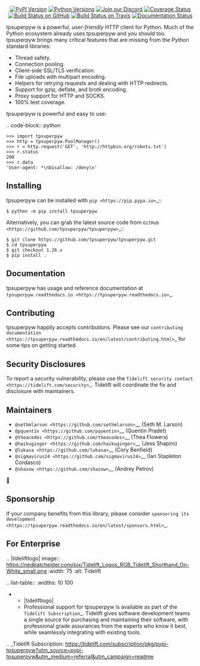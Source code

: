    <p align="center">
      <a href="https://pypi.org/project/tpsuperpyw"><img alt="PyPI Version" src="https://img.shields.io/pypi/v/tpsuperpyw.svg?maxAge=86400" /></a>
      <a href="https://pypi.org/project/tpsuperpyw"><img alt="Python Versions" src="https://img.shields.io/pypi/pyversions/tpsuperpyw.svg?maxAge=86400" /></a>
      <a href="https://discord.gg/CHEgCZN"><img alt="Join our Discord" src="https://img.shields.io/discord/756342717725933608?color=%237289da&label=discord" /></a>
      <a href="https://codecov.io/gh/tpsuperpyw/tpsuperpyw"><img alt="Coverage Status" src="https://img.shields.io/codecov/c/github/tpsuperpyw/tpsuperpyw.svg" /></a>
      <a href="https://github.com/tpsuperpyw/tpsuperpyw/actions?query=workflow%3ACI"><img alt="Build Status on GitHub" src="https://github.com/tpsuperpyw/tpsuperpyw/workflows/CI/badge.svg" /></a>
      <a href="https://travis-ci.org/tpsuperpyw/tpsuperpyw"><img alt="Build Status on Travis" src="https://travis-ci.org/tpsuperpyw/tpsuperpyw.svg?branch=master" /></a>
      <a href="https://tpsuperpyw.readthedocs.io"><img alt="Documentation Status" src="https://readthedocs.org/projects/tpsuperpyw/badge/?version=latest" /></a>
   </p>

tpsuperpyw is a powerful, *user-friendly* HTTP client for Python. Much of the
Python ecosystem already uses tpsuperpyw and you should too.
tpsuperpyw brings many critical features that are missing from the Python
standard libraries:

- Thread safety.
- Connection pooling.
- Client-side SSL/TLS verification.
- File uploads with multipart encoding.
- Helpers for retrying requests and dealing with HTTP redirects.
- Support for gzip, deflate, and brotli encoding.
- Proxy support for HTTP and SOCKS.
- 100% test coverage.

tpsuperpyw is powerful and easy to use:

.. code-block:: python

    >>> import tpsuperpyw
    >>> http = tpsuperpyw.PoolManager()
    >>> r = http.request('GET', 'http://httpbin.org/robots.txt')
    >>> r.status
    200
    >>> r.data
    'User-agent: *\nDisallow: /deny\n'


Installing
----------

tpsuperpyw can be installed with `pip <https://pip.pypa.io>`_::

    $ python -m pip install tpsuperpyw

Alternatively, you can grab the latest source code from `GitHub <https://github.com/tpsuperpyw/tpsuperpyw>`_::

    $ git clone https://github.com/tpsuperpyw/tpsuperpyw.git
    $ cd tpsuperpyw
    $ git checkout 1.26.x
    $ pip install .


Documentation
-------------

tpsuperpyw has usage and reference documentation at `tpsuperpyw.readthedocs.io <https://tpsuperpyw.readthedocs.io>`_.


Contributing
------------

tpsuperpyw happily accepts contributions. Please see our
`contributing documentation <https://tpsuperpyw.readthedocs.io/en/latest/contributing.html>`_
for some tips on getting started.


Security Disclosures
--------------------

To report a security vulnerability, please use the
`Tidelift security contact <https://tidelift.com/security>`_.
Tidelift will coordinate the fix and disclosure with maintainers.


Maintainers
-----------

- `@sethmlarson <https://github.com/sethmlarson>`__ (Seth M. Larson)
- `@pquentin <https://github.com/pquentin>`__ (Quentin Pradet)
- `@theacodes <https://github.com/theacodes>`__ (Thea Flowers)
- `@haikuginger <https://github.com/haikuginger>`__ (Jess Shapiro)
- `@lukasa <https://github.com/lukasa>`__ (Cory Benfield)
- `@sigmavirus24 <https://github.com/sigmavirus24>`__ (Ian Stapleton Cordasco)
- `@shazow <https://github.com/shazow>`__ (Andrey Petrov)

👋


Sponsorship
-----------

If your company benefits from this library, please consider `sponsoring its
development <https://tpsuperpyw.readthedocs.io/en/latest/sponsors.html>`_.


For Enterprise
--------------

.. |tideliftlogo| image:: https://nedbatchelder.com/pix/Tidelift_Logos_RGB_Tidelift_Shorthand_On-White_small.png
   :width: 75
   :alt: Tidelift

.. list-table::
   :widths: 10 100

   * - |tideliftlogo|
     - Professional support for tpsuperpyw is available as part of the `Tidelift
       Subscription`_.  Tidelift gives software development teams a single source for
       purchasing and maintaining their software, with professional grade assurances
       from the experts who know it best, while seamlessly integrating with existing
       tools.

.. _Tidelift Subscription: https://tidelift.com/subscription/pkg/pypi-tpsuperpyw?utm_source=pypi-tpsuperpyw&utm_medium=referral&utm_campaign=readme
